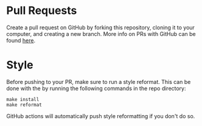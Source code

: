 # Pull Requests

Create a pull request on GitHub by forking this repository, cloning it to your computer, and creating a new branch.
More info on PRs with GitHub can be found [here](https://opensource.com/article/19/7/create-pull-request-github).

# Style

Before pushing to your PR, make sure to run a style reformat. This can be done with the by running the following commands in the repo directory:
```
make install
make reformat
```
GitHub actions will automatically push style reformatting if you don't do so.